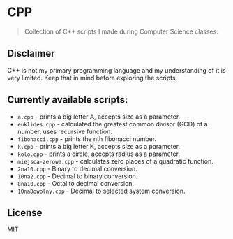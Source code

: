# CPP

> Collection of C++ scripts I made during Computer Science classes.

## Disclaimer

C++ is not my primary programming language and my understanding of it is very limited. Keep that in mind before exploring the scripts.

## Currently available scripts:

* `a.cpp` - prints a big letter A, accepts size as a parameter.
* `euklides.cpp` - calculated the greatest common divisor (GCD) of a number, uses recursive function.
* `fibonacci.cpp` - prints the nth fibonacci number.
* `k.cpp` - prints a big letter K, accepts size as a parameter.
* `kolo.cpp` - prints a circle, accepts radius as a parameter.
* `miejsca-zerowe.cpp` - calculates zero places of a quadratic function.
* `2na10.cpp` - Binary to decimal conversion.
* `10na2.cpp` - Decimal to binary conversion.
* `8na10.cpp` - Octal to decimal conversion.
* `10naDowolny.cpp` - Decimal to selected system conversion.

## License

MIT
